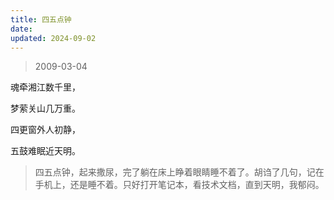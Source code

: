 ```yaml
---
title: 四五点钟
date: 
updated: 2024-09-02
---
```


> 2009-03-04

魂牵湘江数千里，

梦萦关山几万重。

四更窗外人初静，

五鼓难眠近天明。

> 四五点钟，起来撒尿，完了躺在床上睁着眼睛睡不着了。胡诌了几句，记在手机上，还是睡不着。只好打开笔记本，看技术文档，直到天明，我郁闷。